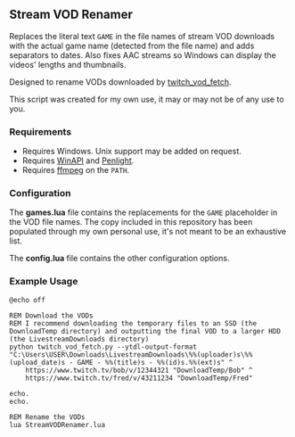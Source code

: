 ## Stream VOD Renamer

Replaces the literal text `GAME` in the file names of stream VOD downloads with the actual game name (detected from the file name) and adds separators to dates. Also fixes AAC streams so Windows can display the videos' lengths and thumbnails.

Designed to rename VODs downloaded by [twitch_vod_fetch](https://github.com/Choonster/fgtk#twitch-vod-fetch).

This script was created for my own use, it may or may not be of any use to you.

### Requirements

- Requires Windows. Unix support may be added on request.
- Requires [WinAPI](https://github.com/stevedonovan/winapi) and [Penlight](https://github.com/stevedonovan/Penlight).
- Requires [ffmpeg](https://ffmpeg.org/) on the `PATH`.

### Configuration
The **games.lua** file contains the replacements for the `GAME` placeholder in the VOD file names.
The copy included in this repository has been populated through my own personal use, it's not meant to be an exhaustive list.

The **config.lua** file contains the other configuration options.


### Example Usage
```batch
@echo off

REM Download the VODs
REM I recommend downloading the temporary files to an SSD (the DownloadTemp directory) and outputting the final VOD to a larger HDD (the LivestreamDownloads directory)
python twitch_vod_fetch.py --ytdl-output-format "C:\Users\USER\Downloads\LivestreamDownloads\%%(uploader)s\%%(upload_date)s - GAME - %%(title)s - %%(id)s.%%(ext)s" ^
	https://www.twitch.tv/bob/v/12344321 "DownloadTemp/Bob" ^
	https://www.twitch.tv/fred/v/43211234 "DownloadTemp/Fred"

echo.
echo.

REM Rename the VODs
lua StreamVODRenamer.lua
```
